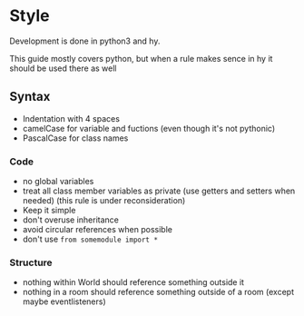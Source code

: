 
# Style

Development is done in python3 and hy.

This guide mostly covers python, but when a rule makes sence in hy it should be used there as well

## Syntax

- Indentation with 4 spaces
- camelCase for variable and fuctions (even though it's not pythonic)
- PascalCase for class names


### Code

- no global variables
- treat all class member variables as private (use getters and setters when needed) (this rule is under reconsideration)
- Keep it simple
- don't overuse inheritance
- avoid circular references when possible
- don't use `from somemodule import *`


### Structure

- nothing within World should reference something outside it
- nothing in a room should reference something outside of a room (except maybe eventlisteners)
